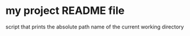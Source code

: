 # my project README file
 script that prints the absolute path name of the current working directory
